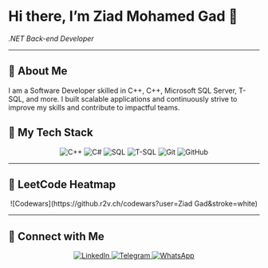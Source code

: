 <p align="center">
  <h1>Hi there, I’m <a>Ziad Mohamed Gad</a> 👋</h1>
  <p><em>.NET Back-end Developer</em></p>
</p>

---
## 🚀 About Me

  <div align="left">
    I am a Software Developer skilled in C++, C++, Microsoft SQL Server, T-SQL, and more. I built scalable applications and continuously strive to improve my skills and contribute to impactful teams.
  </div>

## 🔧 My Tech Stack
<p align="center">
  <img src="https://img.shields.io/badge/C++-00599C?logo=c%2B%2B&logoColor=white" alt="C++"/>
  <img src="https://img.shields.io/badge/C%23-239120?logo=c-sharp&logoColor=white" alt="C#"/>
  <img src="https://img.shields.io/badge/SQL-003B57?logo=database&logoColor=white" alt="SQL"/>
  <img src="https://img.shields.io/badge/T--SQL-CC2927?logo=microsoftsqlserver&logoColor=white" alt="T-SQL"/>
  <img src="https://img.shields.io/badge/Git-F05032?logo=git&logoColor=white" alt="Git"/>
  <img src="https://img.shields.io/badge/GitHub-181717?logo=github&logoColor=white" alt="GitHub"/>
</p>

---

## 🎯 LeetCode Heatmap

<p align="center">
![Codewars](https://github.r2v.ch/codewars?user=Ziad Gad&stroke=white)
</p>

---

## 🔗 Connect with Me

<p align="center">
  <a href="https://linkedin.com/in/ziadgad">
    <img src="https://img.shields.io/badge/LinkedIn-0077B5?logo=linkedin&logoColor=white" alt="LinkedIn"/>
  </a>
  <a href="https://t.me/ziadmohamedgad">
    <img src="https://img.shields.io/badge/Telegram-0088CC?logo=telegram&logoColor=white" alt="Telegram"/>
  </a>
  <a href="http://wa.me/+201064899321">
  <img src="https://img.shields.io/badge/WhatsApp-25D366?logo=whatsapp&logoColor=white" alt="WhatsApp"/>
  </a>
</p>
